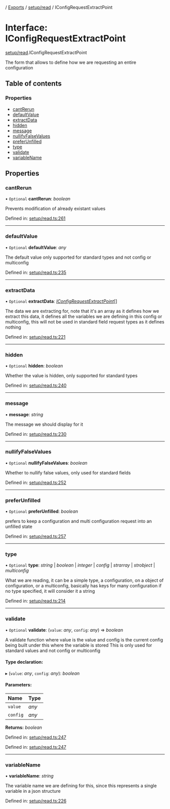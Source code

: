 [](../README.md) / [Exports](../modules.md) / [setup/read](../modules/setup_read.md) / IConfigRequestExtractPoint

# Interface: IConfigRequestExtractPoint

[setup/read](../modules/setup_read.md).IConfigRequestExtractPoint

The form that allows to define how we are requesting an entire configuration

## Table of contents

### Properties

- [cantRerun](setup_read.iconfigrequestextractpoint.md#cantrerun)
- [defaultValue](setup_read.iconfigrequestextractpoint.md#defaultvalue)
- [extractData](setup_read.iconfigrequestextractpoint.md#extractdata)
- [hidden](setup_read.iconfigrequestextractpoint.md#hidden)
- [message](setup_read.iconfigrequestextractpoint.md#message)
- [nullifyFalseValues](setup_read.iconfigrequestextractpoint.md#nullifyfalsevalues)
- [preferUnfilled](setup_read.iconfigrequestextractpoint.md#preferunfilled)
- [type](setup_read.iconfigrequestextractpoint.md#type)
- [validate](setup_read.iconfigrequestextractpoint.md#validate)
- [variableName](setup_read.iconfigrequestextractpoint.md#variablename)

## Properties

### cantRerun

• `Optional` **cantRerun**: *boolean*

Prevents modification of already existant values

Defined in: [setup/read.ts:261](https://github.com/onzag/itemize/blob/3efa2a4a/setup/read.ts#L261)

___

### defaultValue

• `Optional` **defaultValue**: *any*

The default value only supported for
standard types and not config or multiconfig

Defined in: [setup/read.ts:235](https://github.com/onzag/itemize/blob/3efa2a4a/setup/read.ts#L235)

___

### extractData

• `Optional` **extractData**: [*IConfigRequestExtractPoint*](setup_read.iconfigrequestextractpoint.md)[]

The data we are extracting for, note that it's an array
as it defines how we extract this data, it defines all the variables
we are defining in this config or multiconfig,
this will not be used in standard field request types as it defines nothing

Defined in: [setup/read.ts:221](https://github.com/onzag/itemize/blob/3efa2a4a/setup/read.ts#L221)

___

### hidden

• `Optional` **hidden**: *boolean*

Whether the value is hidden, only supported
for standard types

Defined in: [setup/read.ts:240](https://github.com/onzag/itemize/blob/3efa2a4a/setup/read.ts#L240)

___

### message

• **message**: *string*

The message we should display for it

Defined in: [setup/read.ts:230](https://github.com/onzag/itemize/blob/3efa2a4a/setup/read.ts#L230)

___

### nullifyFalseValues

• `Optional` **nullifyFalseValues**: *boolean*

Whether to nullify false values, only used
for standard fields

Defined in: [setup/read.ts:252](https://github.com/onzag/itemize/blob/3efa2a4a/setup/read.ts#L252)

___

### preferUnfilled

• `Optional` **preferUnfilled**: *boolean*

prefers to keep a configuration and multi
configuration request into an unfilled state

Defined in: [setup/read.ts:257](https://github.com/onzag/itemize/blob/3efa2a4a/setup/read.ts#L257)

___

### type

• `Optional` **type**: *string* \| *boolean* \| *integer* \| *config* \| *strarray* \| *strobject* \| *multiconfig*

What we are reading, it can be a simple type, a configuration, on a object
of configuration, or a multiconfig, basically has keys for many configuration
if no type specified, it will consider it a string

Defined in: [setup/read.ts:214](https://github.com/onzag/itemize/blob/3efa2a4a/setup/read.ts#L214)

___

### validate

• `Optional` **validate**: (`value`: *any*, `config`: *any*) => *boolean*

A validate function where value is the value
and config is the current config being built under
this where the variable is stored
This is only used for standard values and not config or multiconfig

#### Type declaration:

▸ (`value`: *any*, `config`: *any*): *boolean*

#### Parameters:

Name | Type |
:------ | :------ |
`value` | *any* |
`config` | *any* |

**Returns:** *boolean*

Defined in: [setup/read.ts:247](https://github.com/onzag/itemize/blob/3efa2a4a/setup/read.ts#L247)

Defined in: [setup/read.ts:247](https://github.com/onzag/itemize/blob/3efa2a4a/setup/read.ts#L247)

___

### variableName

• **variableName**: *string*

The variable name we are defining for this, since this represents a single
variable in a json structure

Defined in: [setup/read.ts:226](https://github.com/onzag/itemize/blob/3efa2a4a/setup/read.ts#L226)
